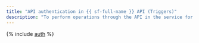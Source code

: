 ```yaml
---
title: "API authentication in {{ sf-full-name }} API (Triggers)"
description: "To perform operations through the API in the service for launching applications without creating virtual machines - {{ sf-full-name }}, you need to obtain an IAM token for your account. The instruction describes the authentication process in the API for launching triggers."
---
```


{% include [auth](../../../_includes/authentication.md) %}
